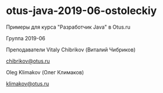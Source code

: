 # otus-java-2019-06-ostoleckiy

Примеры для курса "Разработчик Java" в Otus.ru

Группа 2019-06

Преподаватели
Vitaly Chibrikov (Виталий Чибриков)

chibrikov@otus.ru

Oleg Klimakov (Олег Климаков)

klimakov@otus.ru

